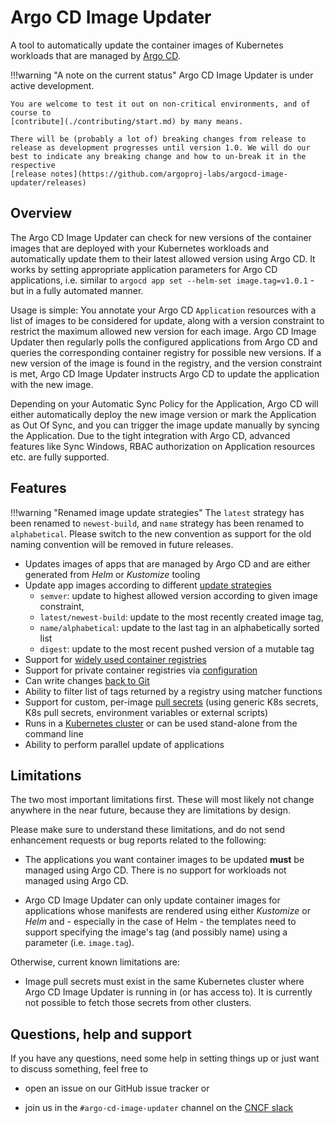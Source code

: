 # Argo CD Image Updater

A tool to automatically update the container images of Kubernetes workloads
that are managed by
[Argo CD](https://github.com/argoproj/argo-cd).

!!!warning "A note on the current status"
    Argo CD Image Updater is under active development.

    You are welcome to test it out on non-critical environments, and of
    course to 
    [contribute](./contributing/start.md) by many means.

    There will be (probably a lot of) breaking changes from release to
    release as development progresses until version 1.0. We will do our
    best to indicate any breaking change and how to un-break it in the
    respective
    [release notes](https://github.com/argoproj-labs/argocd-image-updater/releases)

## Overview

The Argo CD Image Updater can check for new versions of the container images
that are deployed with your Kubernetes workloads and automatically update them
to their latest allowed version using Argo CD. It works by setting appropriate
application parameters for Argo CD applications, i.e. similar to
`argocd app set --helm-set image.tag=v1.0.1` - but in a fully automated
manner.

Usage is simple: You annotate your Argo CD `Application` resources with a list
of images to be considered for update, along with a version constraint to
restrict the maximum allowed new version for each image. Argo CD Image Updater
then regularly polls the configured applications from Argo CD and queries the
corresponding container registry for possible new versions. If a new version of
the image is found in the registry, and the version constraint is met, Argo CD
Image Updater instructs Argo CD to update the application with the new image.

Depending on your Automatic Sync Policy for the Application, Argo CD will either
automatically deploy the new image version or mark the Application as Out Of
Sync, and you can trigger the image update manually by syncing the Application.
Due to the tight integration with Argo CD, advanced features like Sync Windows,
RBAC authorization on Application resources etc. are fully supported.

## Features

!!!warning "Renamed image update strategies"
    The `latest` strategy has been renamed to `newest-build`, and `name` strategy has been renamed to `alphabetical`. 
    Please switch to the new convention as support for the old naming convention will be removed in future releases.

* Updates images of apps that are managed by Argo CD and are either generated
  from *Helm* or *Kustomize* tooling
* Update app images according to different
  [update strategies](./basics/update-strategies.md)
    * `semver`: update to highest allowed version according to given image
    constraint,
    * `latest/newest-build`: update to the most recently created image tag,
    * `name/alphabetical`: update to the last tag in an alphabetically sorted list
    * `digest`: update to the most recent pushed version of a mutable tag
* Support for 
  [widely used container registries](./configuration/registries.md#supported-registries)
* Support for private container registries via 
  [configuration](./configuration/registries.md#custom-registries)
* Can write changes
  [back to Git](./basics/update-methods.md#method-git)
* Ability to filter list of tags returned by a registry using matcher functions
* Support for custom, per-image 
  [pull secrets](./basics/authentication.md#auth-registries) (using generic K8s
  secrets, K8s pull secrets, environment variables or external scripts)
* Runs in a 
  [Kubernetes cluster](./install/installation.md#install-kubernetes) or can be
  used stand-alone from the command line
* Ability to perform parallel update of applications

## Limitations

The two most important limitations first. These will most likely not change
anywhere in the near future, because they are limitations by design.

Please make sure to understand these limitations, and do not send enhancement
requests or bug reports related to the following:

* The applications you want container images to be updated **must** be managed
  using Argo CD. There is no support for workloads not managed using Argo CD.

* Argo CD Image Updater can only update container images for applications whose
  manifests are rendered using either *Kustomize* or *Helm* and - especially
  in the case of Helm - the templates need to support specifying the image's
  tag (and possibly name) using a parameter (i.e. `image.tag`).

Otherwise, current known limitations are:

* Image pull secrets must exist in the same Kubernetes cluster where Argo CD
  Image Updater is running in (or has access to). It is currently not possible
  to fetch those secrets from other clusters.

## Questions, help and support

If you have any questions, need some help in setting things up or just want to
discuss something, feel free to

* open an issue on our GitHub issue tracker or

* join us in the `#argo-cd-image-updater` channel on the
  [CNCF slack](https://argoproj.github.io/community/join-slack/)
